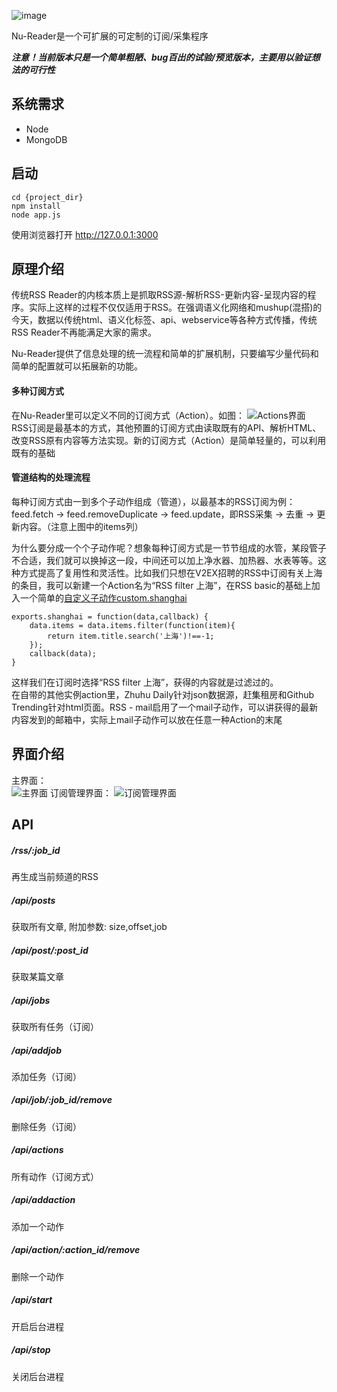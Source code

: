  ![image](http://ww4.sinaimg.cn/large/7308e346gw1ebdumqaiusj20620160sj.jpg)  
 
Nu-Reader是一个可扩展的可定制的订阅/采集程序

***注意！当前版本只是一个简单粗陋、bug百出的试验/预览版本，主要用以验证想法的可行性***

## 系统需求

*	Node
*	MongoDB

## 启动
```
cd {project_dir}
npm install
node app.js
```
使用浏览器打开 http://127.0.0.1:3000


## 原理介绍
传统RSS Reader的内核本质上是抓取RSS源-解析RSS-更新内容-呈现内容的程序。实际上这样的过程不仅仅适用于RSS。在强调语义化网络和mushup(混搭)的今天，数据以传统html、语义化标签、api、webservice等各种方式传播，传统RSS Reader不再能满足大家的需求。

Nu-Reader提供了信息处理的统一流程和简单的扩展机制，只要编写少量代码和简单的配置就可以拓展新的功能。

#### 多种订阅方式
在Nu-Reader里可以定义不同的订阅方式（Action）。如图：
![Actions界面](http://ww2.sinaimg.cn/large/7308e346gw1ebdya5ka7dj20ot0by0ud.jpg)  
RSS订阅是最基本的方式，其他预置的订阅方式由读取既有的API、解析HTML、改变RSS原有内容等方法实现。新的订阅方式（Action）是简单轻量的，可以利用既有的基础

#### 管道结构的处理流程
每种订阅方式由一到多个子动作组成（管道），以最基本的RSS订阅为例：feed.fetch -> feed.removeDuplicate -> feed.update，即RSS采集 -> 去重 -> 更新内容。（注意上图中的items列）

为什么要分成一个个子动作呢？想象每种订阅方式是一节节组成的水管，某段管子不合适，我们就可以换掉这一段，中间还可以加上净水器、加热器、水表等等。这种方式提高了复用性和灵活性。比如我们只想在V2EX招聘的RSS中订阅有关上海的条目，我可以新建一个Action名为“RSS filter 上海”，在RSS basic的基础上加入一个简单的[自定义子动作custom.shanghai](https://github.com/chuck911/Nu-Reader/blob/master/action/custom.js)

```
exports.shanghai = function(data,callback) {
	data.items = data.items.filter(function(item){
		return item.title.search('上海')!==-1;
	});
	callback(data);
}
```
这样我们在订阅时选择“RSS filter 上海”，获得的内容就是过滤过的。  
在自带的其他实例action里，Zhuhu Daily针对json数据源，赶集租房和Github Trending针对html页面。RSS - mail启用了一个mail子动作，可以讲获得的最新内容发到的邮箱中，实际上mail子动作可以放在任意一种Action的末尾

## 界面介绍
主界面：  
![主界面](http://ww1.sinaimg.cn/large/7308e346gw1ebdxblizpoj20oz0gowgh.jpg)
订阅管理界面：
![订阅管理界面](http://ww2.sinaimg.cn/large/7308e346gw1ebdxci4wujj20p00gomyo.jpg)

## API
##### /rss/:job_id
再生成当前频道的RSS

##### /api/posts
获取所有文章, 附加参数: size,offset,job

##### /api/post/:post_id
获取某篇文章

##### /api/jobs
获取所有任务（订阅）

##### /api/addjob
添加任务（订阅）

##### /api/job/:job_id/remove
删除任务（订阅）

##### /api/actions
所有动作（订阅方式）

##### /api/addaction
添加一个动作

##### /api/action/:action_id/remove
删除一个动作

##### /api/start
开启后台进程

##### /api/stop
关闭后台进程